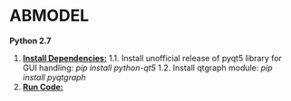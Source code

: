 # ABMODEL
**Python 2.7**
1. <ins>**Install Dependencies:**</ins>
1.1. Install unofficial release of pyqt5 library for GUI handling: *pip install python-qt5* 
1.2. Install qtgraph module: *pip install pyqtgraph*
2. <ins>**Run Code:**</ins>
